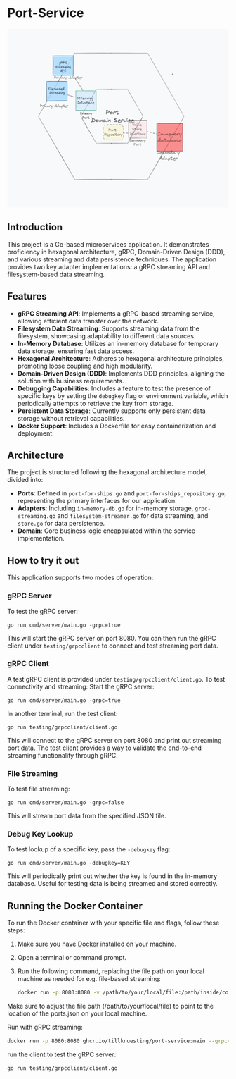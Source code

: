 
# Port-Service
 ![hex](hex.png)
## Introduction
This project is a Go-based microservices application. It demonstrates proficiency in hexagonal architecture, gRPC, Domain-Driven Design (DDD), and various streaming and data persistence techniques. The application provides two key adapter implementations: a gRPC streaming API and filesystem-based data streaming.

## Features
- **gRPC Streaming API**: Implements a gRPC-based streaming service, allowing efficient data transfer over the network.
- **Filesystem Data Streaming**: Supports streaming data from the filesystem, showcasing adaptability to different data sources.
- **In-Memory Database**: Utilizes an in-memory database for temporary data storage, ensuring fast data access.
- **Hexagonal Architecture**: Adheres to hexagonal architecture principles, promoting loose coupling and high modularity.
- **Domain-Driven Design (DDD)**: Implements DDD principles, aligning the solution with business requirements.
- **Debugging Capabilities**: Includes a feature to test the presence of specific keys by setting the `debugkey` flag or environment variable, which periodically attempts to retrieve the key from storage.
- **Persistent Data Storage**: Currently supports only persistent data storage without retrieval capabilities.
- **Docker Support**: Includes a Dockerfile for easy containerization and deployment.

## Architecture
The project is structured following the hexagonal architecture model, divided into:
- **Ports**: Defined in `port-for-ships.go` and `port-for-ships_repository.go`, representing the primary interfaces for our application.
- **Adapters**: Including `in-memory-db.go` for in-memory storage, `grpc-streaming.go` and `filesystem-streamer.go` for data streaming, and `store.go` for data persistence.
- **Domain**: Core business logic encapsulated within the service implementation.

## How to try it out
This application supports two modes of operation:

### gRPC Server
To test the gRPC server:
```
go run cmd/server/main.go -grpc=true
```
This will start the gRPC server on port 8080. You can then run the gRPC client under `testing/grpcclient` to connect and test streaming port data.

### gRPC Client
A test gRPC client is provided under `testing/grpcclient/client.go`.
To test connectivity and streaming:
Start the gRPC server:
```
go run cmd/server/main.go -grpc=true
```
In another terminal, run the test client:
```
go run testing/grpcclient/client.go
```
This will connect to the gRPC server on port 8080 and print out streaming port data.
The test client provides a way to validate the end-to-end streaming functionality through gRPC.

### File Streaming
To test file streaming:
```
go run cmd/server/main.go -grpc=false
```
This will stream port data from the specified JSON file.

### Debug Key Lookup
To test lookup of a specific key, pass the `-debugkey` flag:
```
go run cmd/server/main.go -debugkey=KEY
```
This will periodically print out whether the key is found in the in-memory database. Useful for testing data is being streamed and stored correctly.

## Running the Docker Container

To run the Docker container with your specific file and flags, follow these steps:

1. Make sure you have [Docker](https://www.docker.com/get-started) installed on your machine.

2. Open a terminal or command prompt.

3. Run the following command, replacing the file path on your local machine as needed for e.g. file-based streaming:

   ```bash
   docker run -p 8080:8080 -v /path/to/your/local/file:/path/inside/container/ports.json ghcr.io/tillknuesting/port-service:main --grpc=false --file=/path/inside/container/ports.json

Make sure to adjust the file path (/path/to/your/local/file) to point to the location of the ports.json on your local machine.

Run with gRPC streaming:
```bash
docker run -p 8080:8080 ghcr.io/tillknuesting/port-service:main --grpc=true --debugkey=ZWUTA 

```

run the client to test the gRPC server:
```bash
go run testing/grpcclient/client.go
```